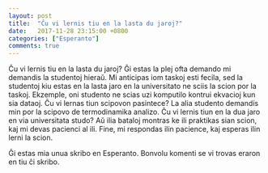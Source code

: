 ```yaml
---
layout: post
title:  "Ĉu vi lernis tiu en la lasta du jaroj?"
date:   2017-11-28 23:15:00 +0800
categories: ["Esperanto"]
comments: true
---
```


Ĉu vi lernis tiu en la lasta du jaroj? Ĝi estas la plej ofta demando mi demandis la studentoj hieraŭ. Mi anticipas iom taskoj esti fecila, sed la studentoj kiu estas en la lasta jaro en la universitato ne sciis la scion por la taskoj. Ekzemple, oni studento ne scias uzi komputilo kontrui ekvacioj kun sia dataoj. Ĉu vi lernas tiun scipovon pasintece? La alia studento demandis min por la scipovo de termodinamika analizo. Ĉu vi lernis tiun en la dua jaro en via universitata studo? Aŭ ilia bataloj montras ke ili praktikas sian scion, kaj mi devas pacienci al ili. Fine, mi respondas ilin pacience, kaj esperas ilin lerni la scion.

Ĝi estas mia unua skribo en Esperanto. Bonvolu komenti se vi trovas eraron en tiu ĉi skribo.

